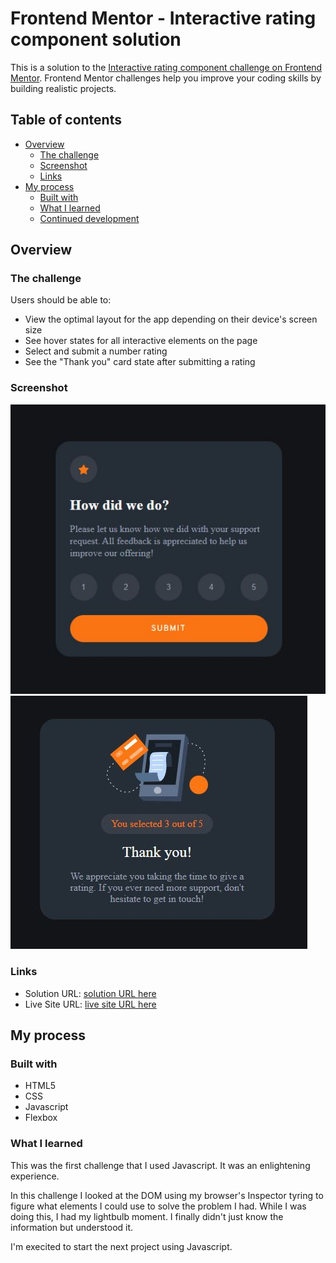 # Frontend Mentor - Interactive rating component solution

This is a solution to the [Interactive rating component challenge on Frontend Mentor](https://www.frontendmentor.io/challenges/interactive-rating-component-koxpeBUmI). Frontend Mentor challenges help you improve your coding skills by building realistic projects. 

## Table of contents

- [Overview](#overview)
  - [The challenge](#the-challenge)
  - [Screenshot](#screenshot)
  - [Links](#links)
- [My process](#my-process)
  - [Built with](#built-with)
  - [What I learned](#what-i-learned)
  - [Continued development](#continued-development)

## Overview

### The challenge

Users should be able to:

- View the optimal layout for the app depending on their device's screen size
- See hover states for all interactive elements on the page
- Select and submit a number rating
- See the "Thank you" card state after submitting a rating

### Screenshot

![screenshot of main screen](screenshot.JPG)
![screenshot of secondary screen](screenshot_submitted.JPG)

### Links

- Solution URL: [solution URL here](https://github.com/UnknownBuilder/FEmentor_rating-component)
- Live Site URL: [live site URL here](https://unknownbuilder.github.io/FEmentor_rating-component/)

## My process

### Built with

- HTML5
- CSS
- Javascript
- Flexbox

### What I learned

This was the first challenge that I used Javascript. It was an enlightening experience. 

In this challenge I looked at the DOM using my browser's Inspector tyring to figure what elements I could use to solve the problem I had. While I was doing this, I had my lightbulb moment. I finally didn't just know the information but understood it. 

I'm execited to start the next project using Javascript. 

